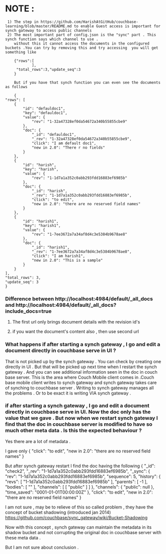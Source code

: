 NOTE :
======

     1) The step in https://github.com/HarishAtGitHub/couchbase-learning/blob/master/README.md to enable Guest access is important for synch gateway to access public channels 
     2) The most important part of config.json is the "sync" part . This synch function says which channel to use .
        without this it cannot access the documents in the configured buckets .You can try by removing this and try accessing  you will get something like 
        
        {"rows":[
                ],
         "total_rows":3,"update_seq":3
        }
        
        But if you have that synch function you can even see the documents as follows 
        
        {
    "rows": [
        {
            "id": "defauldoc1",
            "key": "defauldoc1",
            "value": {
                "rev": "1-32a47328ef0da54672a340b55855cbe9"
            },
            "doc": {
                "_id": "defauldoc1",
                "_rev": "1-32a47328ef0da54672a340b55855cbe9",
                "click": "I am default doc1",
                "new in 2.0": "There r no fields"
            }
        },
        {
            "id": "harish",
            "key": "harish",
            "value": {
                "rev": "1-1d7a1a352c0abb293fdd16883ef6985b"
            },
            "doc": {
                "_id": "harish",
                "_rev": "1-1d7a1a352c0abb293fdd16883ef6985b",
                "click": "to edit",
                "new in 2.0": "there are no reserved field names"
            }
        },
        {
            "id": "harish1",
            "key": "harish1",
            "value": {
                "rev": "1-7ee3672a7a34af8d4c3e5384b9678ae8"
            },
            "doc": {
                "_id": "harish1",
                "_rev": "1-7ee3672a7a34af8d4c3e5384b9678ae8",
                "click": "I am harish1",
                "new in 2.0": "This is a sample"
            }
        }
    ],
    "total_rows": 3,
    "update_seq": 3
    }
    
    
    
### Difference between http://localhost:4984/default/_all_docs and http://localhost:4984/default/_all_docs?include_docs=true


1) The first url only brings document details with the revision id's 

2) if you want the document's content also , then use second url 



### What happens if after starting a synch gateway , I go and edit a document directly in  couchbase serve in UI ?

That is not picked up by the synch gateway . You can check by creating one directly in UI . But that will be picked up next time when I restart the synch gateway .
And you can see additional information seen in the doc in couch base server.
This is the area where Couch Mobile client comes in .Couch base mobile client writes to synch gateway and synch gateway takes care of synching to couchbase server . Writing to synch gateway manages all the problems . Or to be exact it is writing VIA synch gateway .

### if after starting a synch gateway , I go and edit a document directly in  couchbase serve in UI. Now the doc only has the value that we gave . But now when we restart synch gateway I find that the doc in couchbase server is modified to have so much other meta data . Is this the expected behaviour ?

Yes there are a lot of metadata .

I gave only 
{
  "click": "to edit",
  "new in 2.0": "there are no reserved field names"
}

But after synch gateway restart I find the doc having the following 
{
  "_id": "check2",
  "_rev": "1-1d7a1a352c0abb293fdd16883ef6985b",
  "_sync": {
    "rev": "1-1d7a1a352c0abb293fdd16883ef6985b",
    "sequence": 5,
    "history": {
      "revs": [
        "1-1d7a1a352c0abb293fdd16883ef6985b"
      ],
      "parents": [
        -1
      ],
      "bodies": [
        ""
      ],
      "channels": [
        [
          "public"
        ]
      ]
    },
    "channels": {
      "public": null
    },
    "time_saved": "0001-01-01T00:00:00Z"
  },
  "click": "to edit",
  "new in 2.0": "there are no reserved field names"
}


I am not sure , may be to relieve of this so called problem , they have the concept of bucket shadowing (introduced jan 2014)
https://github.com/couchbase/sync_gateway/wiki/Bucket-Shadowing

Now with this concept , synch gateway can maintain the metadata in its shadow bucket and not corrupting the original doc in couchbase server with these meta data .

But I am not sure about conclusion .

